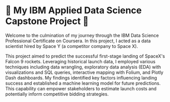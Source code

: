 # 🚀 My IBM Applied Data Science Capstone Project 🚀

Welcome to the culmination of my journey through the IBM Data Science Professional Certificate on Coursera. In this project, I acted as a data scientist hired by Space Y (a competitor company to Space X).

This project aimed to predict the successful first-stage landing of SpaceX's Falcon 9 rockets.  Leveraging historical launch data, I employed various techniques including data wrangling, exploratory data analysis (EDA) with visualizations and SQL queries, interactive mapping with Folium, and Plotly Dash dashboards.  My findings identified key factors influencing landing success and established a machine learning model for future predictions.  This capability can empower stakeholders to estimate launch costs and potentially inform competitive bidding strategies.
